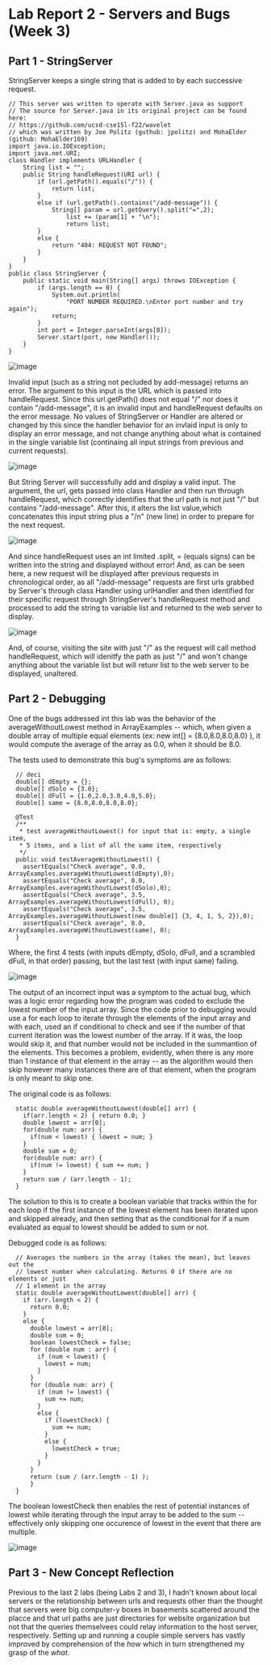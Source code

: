 # Lab Report 2 - Servers and Bugs (Week 3)

## Part 1 - StringServer

StringServer keeps a single string that is added to by each successive request.
```
// This server was written to operate with Server.java as support
// The source for Server.java in its original project can be found here: 
// https://github.com/ucsd-cse15l-f22/wavelet
// which was written by Joe Politz (guthub: jpolitz) and MohaElder (github: MohaElder169)
import java.io.IOException;
import java.net.URI;
class Handler implements URLHandler {
    String list = "";
    public String handleRequest(URI url) {
        if (url.getPath().equals("/")) {
            return list;
        }
        else if (url.getPath().contains("/add-message")) {
            String[] param = url.getQuery().split("=",2);
                list += (param[1] + "\n");
                return list;
        }
        else {
            return "404: REQUEST NOT FOUND";
        }
    }
}
public class StringServer {
    public static void main(String[] args) throws IOException {
        if (args.length == 0) {
            System.out.println(
                "PORT NUMBER REQUIRED.\nEnter port number and try again");
            return;
        }
        int port = Integer.parseInt(args[0]);
        Server.start(port, new Handler());
    }
}
```

![image](https://user-images.githubusercontent.com/122485183/215293869-41f798ec-f640-4bc3-902e-1324c135e847.png)

Invalid input (such as a string not pecluded by add-message) returns an error. The argument to this input is the URL which is passed into handleRequest. Since this url.getPath() does not equal "/" nor does it contain "/add-message", it is an invalid input and handleRequest defaults on the error message. No values of StringServer or Handler are altered or changed by this since the handler behavior for an invlaid input is only to display an error message, and not change anything about what is contained in the single variable list (continaing all input strings from previous and current requests).


![image](https://user-images.githubusercontent.com/122485183/215293918-809b743c-741f-4ff0-8402-a596aae1f1c2.png)

But String Server will successfully add and display a valid input. The argument, the url, gets passed into class Handler and then run through handleRequest, which correctly identifies that the url path is not just "/" but contains "/add-message". After this, it alters the list value,which concatenates this input string plus a "/n" (new line) in order to prepare for the next request.  


![image](https://user-images.githubusercontent.com/122485183/215293940-70754462-eb57-47c8-bec4-70d673bec555.png)

And since handleRequest uses an int limited .split, = (equals signs) can be written into the string and displayed without error! And, as can be seen here, a new request will be displayed after previous requests in chronological order, as all "/add-message" requests are first urls grabbed by Server's through class Handler using urlHandler and then identified for their specific request through StringServer's handleRequest method and processed to add the string to variable list and returned to the web server to display. 


![image](https://user-images.githubusercontent.com/122485183/215294396-201216a3-a1e9-468c-b339-fac59b5268b1.png)

And, of course, visiting the site with just "/" as the request will call method handleRequest, which will idenitfy the path as just "/" and won't change anything about the variable list but will retunr list to the web server to be displayed, unaltered.

## Part 2 - Debugging

One of the bugs addressed int this lab was the behavior of the averageWithoutLowest method in ArrayExamples -- which, when given a double array of multiple equal elements (ex: new int[] = {8.0,8.0,8.0,8.0} ), it would compute the average of the array as 0.0, when it should be 8.0. 

The tests used to demonstrate this bug's symptoms are as follows: 
```
  // deci
  double[] dEmpty = {};
  double[] dSolo = {3.0};
  double[] dFull = {1.0,2.0,3.0,4.0,5.0};
  double[] same = {8.0,8.0,8.0,8.0};
  
  @Test
  /**
   * test averageWithoutLowest() for input that is: empty, a single item,
   * 5 items, and a list of all the same item, respectively
   */
  public void testAverageWithoutLowest() {
    assertEquals("Check average", 0.0, ArrayExamples.averageWithoutLowest(dEmpty),0);
    assertEquals("Check average", 0.0, ArrayExamples.averageWithoutLowest(dSolo),0);
    assertEquals("Check average", 3.5, ArrayExamples.averageWithoutLowest(dFull), 0);
    assertEquals("Check average", 3.5, ArrayExamples.averageWithoutLowest(new double[] {3, 4, 1, 5, 2}),0);
    assertEquals("Check average", 8.0, ArrayExamples.averageWithoutLowest(same), 0);
  }
```

Where, the first 4 tests (with inputs dEmpty, dSolo, dFull, and a scrambled dFull, in that order) passing, but the last test (with input same) failing. 

![image](https://user-images.githubusercontent.com/122485183/215297783-d5fa2903-3321-43c8-8ecc-378277e5f285.png)

The output of an incorrect input was a symptom to the actual bug, which was a logic error regarding how the program was coded to exclude the lowest number of the input array. Since the code prior to debugging would use a for each loop to iterate through the elements of the input array and with each, used an if conditional to check and see if the number of that current iteration was the lowest number of the array. If it was, the loop would skip it, and that number would not be included in the summantion of the elements. This becomes a problem, evidently, when there is any more than 1 instance of that element in the array -- as the algorithm would then skip however many instances there are of that element, when the program is only meant to skip one. 

The original code is as follows:

```
  static double averageWithoutLowest(double[] arr) {
    if(arr.length < 2) { return 0.0; }
    double lowest = arr[0];
    for(double num: arr) {
      if(num < lowest) { lowest = num; }
    }
    double sum = 0;
    for(double num: arr) {
      if(num != lowest) { sum += num; }
    }
    return sum / (arr.length - 1);
  }
```

The solution to this is to create a boolean variable that tracks within the for each loop if the first instance of the lowest element has been iterated upon and skipped already, and then setting that as the conditional for if a num evaluated as equal to lowest should be added to sum or not.

Debugged code is as follows:

```
  // Averages the numbers in the array (takes the mean), but leaves out the
  // lowest number when calculating. Returns 0 if there are no elements or just
  // 1 element in the array
  static double averageWithoutLowest(double[] arr) {
    if (arr.length < 2) {
      return 0.0; 
    }
    else {
      double lowest = arr[0];
      double sum = 0;
      boolean lowestCheck = false;
      for (double num : arr) {
        if (num < lowest) { 
          lowest = num; 
        }
      }
      for (double num: arr) {
        if (num != lowest) {
          sum += num;
        }
        else {
          if (lowestCheck) {
            sum += num;
          }
          else {
            lowestCheck = true;
          }
        }
      }
      return (sum / (arr.length - 1) );      
      }
  }
```

The boolean lowestCheck then enables the rest of potential instances of lowest while iterating through the input array to be added to the sum -- effectively only skipping one occurence of lowest in the event that there are multiple.

![image](https://user-images.githubusercontent.com/122485183/215297860-353d4dbb-a82e-4f86-b8ad-b0cd5b4298cc.png)


## Part 3 - New Concept Reflection

Previous to the last 2 labs (being Labs 2 and 3), I hadn't known about local servers or the relationship between urls and requests other than the thought that servers were big computer-y boxes in basements scattered around the placce and that url paths are just directories for website organization but not that the queries themselvees could relay information to the host server, respectively. Setting up and running a couple simple servers has vastly improved by comprehension of the *how* which in turn strengthened my grasp of the *what*.
